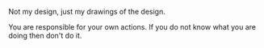 Not my design, just my drawings of the design.

You are responsible for your own actions.  If you do not know what you are doing then don't do it.